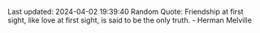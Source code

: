 Last updated: 2024-04-02 19:39:40
Random Quote: Friendship at first sight, like love at first sight, is said to be the only truth. - Herman Melville